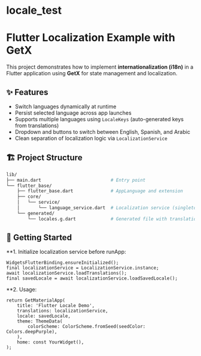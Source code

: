 # locale_test

# Flutter Localization Example with GetX

This project demonstrates how to implement **internationalization (i18n)** in a Flutter application using **GetX** for state management and localization.

## ✨ Features

* Switch languages dynamically at runtime
* Persist selected language across app launches
* Supports multiple languages using `LocaleKeys` (auto-generated keys from translations)
* Dropdown and buttons to switch between English, Spanish, and Arabic
* Clean separation of localization logic via `LocalizationService`

## 🏗️ Project Structure

```bash
lib/
├── main.dart                          # Entry point
└── flutter_base/
    ├── flutter_base.dart              # AppLanguage and extension
    ├── core/
    │   └── service/
    │       └── language_service.dart  # Localization service (singleton)
    └── generated/
        └── locales.g.dart             # Generated file with translation keys
```

## 🚀 Getting Started

**1. Initialize localization service before runApp:

```
WidgetsFlutterBinding.ensureInitialized();
final localizationService = LocalizationService.instance;
await localizationService.loadTranslations();
final savedLocale = await localizationService.loadSavedLocale();
```

**2. Usage:

```
return GetMaterialApp(
    title: 'Flutter Locale Demo',
    translations: localizationService,
    locale: savedLocale,
    theme: ThemeData(
        colorScheme: ColorScheme.fromSeed(seedColor: Colors.deepPurple),
    ),
    home: const YourWidget(),
);
```
